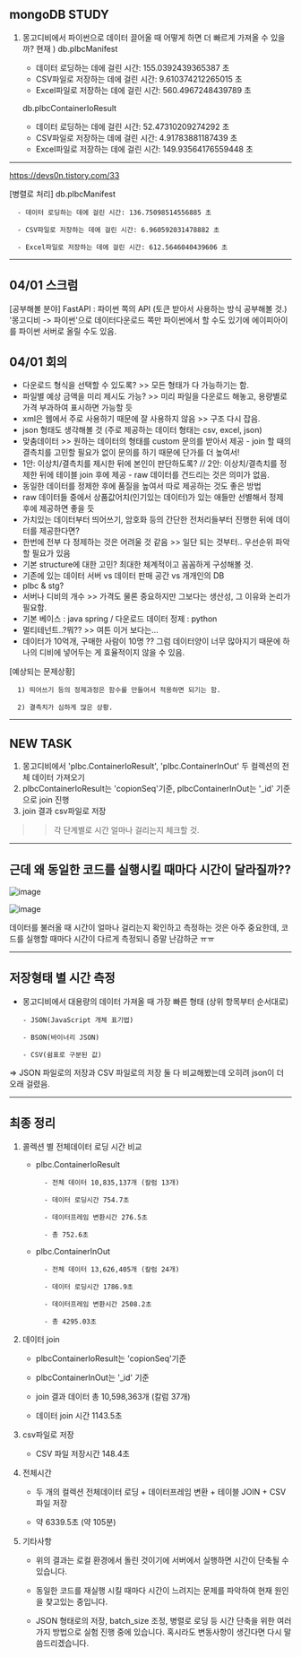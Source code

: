 ## mongoDB STUDY

1. 몽고디비에서 파이썬으로 데이터 끌어올 때 어떻게 하면 더 빠르게 가져올 수 있을까?
현재 ) db.plbcManifest
      - 데이터 로딩하는 데에 걸린 시간: 155.0392439365387 초
      - CSV파일로 저장하는 데에 걸린 시간: 9.610374212265015 초
      - Excel파일로 저장하는 데에 걸린 시간: 560.4967248439789 초
  
      db.plbcContainerIoResult
      - 데이터 로딩하는 데에 걸린 시간: 52.47310209274292 초
      - CSV파일로 저장하는 데에 걸린 시간: 4.91783881187439 초
      - Excel파일로 저장하는 데에 걸린 시간: 149.93564176559448 초

---
https://devs0n.tistory.com/33

[병렬로 처리]
  db.plbcManifest
      
      - 데이터 로딩하는 데에 걸린 시간: 136.75098514556885 초
      
      - CSV파일로 저장하는 데에 걸린 시간: 6.960592031478882 초
      
      - Excel파일로 저장하는 데에 걸린 시간: 612.5646040439606 초

---

## 04/01 스크럼
[공부해볼 분야]
FastAPI : 파이썬 쪽의 API (토큰 받아서 사용하는 방식 공부해볼 것.)
'몽고디비 -> 파이썬'으로 데이터다운로드 쪽만 파이썬에서 할 수도 있기에 에이피아이를 파이썬 서버로 올릴 수도 있음.

## 04/01 회의
- 다운로드 형식을 선택할 수 있도록? >> 모든 형태가 다 가능하기는 함.
- 파일별 예상 금액을 미리 제시도 가능? >> 미리 파일을 다운로드 해놓고, 용량별로 가격 부과하여 표시하면 가능할 듯
- xml은 웹에서 주로 사용하기 때문에 잘 사용하지 않음 >> 구조 다시 잡음.
- json 형태도 생각해볼 것 (주로 제공하는 데이터 형태는 csv, excel, json)
- 맞춤데이터 >> 원하는 데이터의 형태를 custom 문의를 받아서 제공
      - join 할 때의 결측치를 고민할 필요가 없이 문의를 하기 때문에 단가를 더 높여서!
- 1안: 이상치/결측치를 제시한 뒤에 본인이 판단하도록? // 2안: 이상치/결측치를 정제한 뒤에 테이블 join 후에 제공
      - raw 데이터를 건드리는 것은 의미가 없음.
- 동일한 데이터를 정제한 후에 품질을 높여서 따로 제공하는 것도 좋은 방법
- raw 데이터들 중에서 상품값어치(인기있는 데이터)가 있는 애들만 선별해서 정제 후에 제공하면 좋을 듯
- 가치있는 데이터부터 띄어쓰기, 암호화 등의 간단한 전처리들부터 진행한 뒤에 데이터를 제공한다면?
- 한번에 전부 다 정제하는 것은 어려울 것 같음 >> 일단 되는 것부터.. 우선순위 파악할 필요가 있음
- 기본 structure에 대한 고민? 최대한 체계적이고 꼼꼼하게 구성해볼 것.
- 기존에 있는 데이터 서버 vs 데이터 판매 공간 vs 개개인의 DB
- plbc & stg?
- 서버나 디비의 개수 >> 가격도 물론 중요하지만 그보다는 생산성, 그 이유와 논리가 필요함.
- 기본 베이스 : java spring / 다운로드 데이터 정제 : python
- 멀티테넌트..?뭐?? >> 여튼 이거 보다는...
- 데이터가 10억개, 구매한 사람이 10명 ?? 그럼 데이터양이 너무 많아지기 때문에 하나의 디비에 넣어두는 게 효율적이지 않을 수 있음.

[예상되는 문제상황]

      1) 띄어쓰기 등의 정제과정은 함수를 만들어서 적용하면 되기는 함. 
      
      2) 결측치가 심하게 많은 상황.


---
## NEW TASK

1. 몽고디비에서 'plbc.ContainerIoResult', 'plbc.ContainerInOut' 두 컬렉션의 전체 데이터 가져오기
2. plbcContainerIoResult는 'copionSeq'기준, plbcContainerInOut는 '_id' 기준으로 join 진행
3. join 결과 csv파일로 저장

>>각 단계별로 시간 얼마나 걸리는지 체크할 것.

---
## 근데 왜 동일한 코드를 실행시킬 때마다 시간이 달라질까??

![image](https://github.com/baesunny/study_note/assets/133308712/dba1c484-1896-4c03-bab7-cb61a943b728)

![image](https://github.com/baesunny/study_note/assets/133308712/236b556d-edc2-47a7-96bc-7283df08632a)


데이터를 불러올 때 시간이 얼마나 걸리는지 확인하고 측정하는 것은 아주 중요한데, 코드를 실행할 때마다 시간이 다르게 측정되니 증말 난감하군 ㅠㅠ

---

## 저장형태 별 시간 측정

- 몽고디비에서 대용량의 데이터 가져올 때 가장 빠른 형태 (상위 항목부터 순서대로)
  
      - JSON(JavaScript 개체 표기법)
  
      - BSON(바이너리 JSON)
  
      - CSV(쉼표로 구분된 값)


=> JSON 파일로의 저장과 CSV 파일로의 저장 둘 다 비교해봤는데 오히려 json이 더 오래 걸렸음. 

---

## 최종 정리

1. 콜렉션 별 전체데이터 로딩 시간 비교
   
   - plbc.ContainerIoResult
     
           - 전체 데이터 10,835,137개 (칼럼 13개)
     
           - 데이터 로딩시간 754.7초
     
           - 데이터프레임 변환시간 276.5초
   
           - 총 752.6초


   - plbc.ContainerInOut
     
           - 전체 데이터 13,626,405개 (칼럼 24개)
     
           - 데이터 로딩시간 1786.9초
     
           - 데이터프레임 변환시간 2508.2초
     
           - 총 4295.03초



3. 데이터 join
   
   - plbcContainerIoResult는 'copionSeq'기준
     
   - plbcContainerInOut는 '_id' 기준
     
   - join 결과 데이터 총 10,598,363개 (칼럼 37개)
     
   - 데이터 join 시간 1143.5초



4. csv파일로 저장

   - CSV 파일 저장시간 148.4초

  
5. 전체시간

   - 두 개의 컬렉션 전체데이터 로딩 + 데이터프레임 변환 + 테이블 JOIN + CSV파일 저장
  
   - 약 6339.5초 (약 105분)


7. 기타사항
   
   - 위의 결과는 로컬 환경에서 돌린 것이기에 서버에서 실행하면 시간이 단축될 수 있습니다.
  
   - 동일한 코드를 재실행 시킬 때마다 시간이 느려지는 문제를 파악하여 현재 원인을 찾고있는 중입니다.
     
   - JSON 형태로의 저장, batch_size 조정, 병렬로 로딩 등 시간 단축을 위한 여러 가지 방법으로 실험 진행 중에 있습니다. 혹시라도 변동사항이 생긴다면 다시 말씀드리겠습니다.
